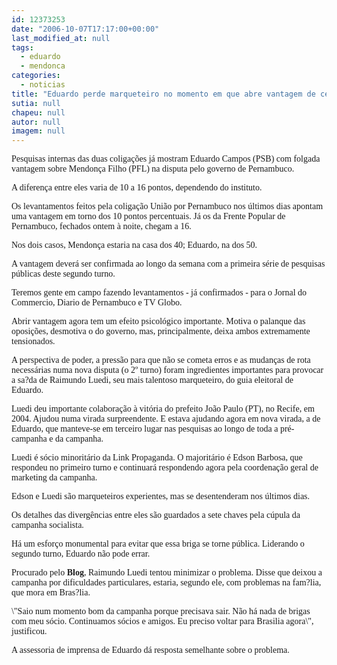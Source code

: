```yaml
---
id: 12373253
date: "2006-10-07T17:17:00+00:00"
last_modified_at: null
tags:
  - eduardo
  - mendonca
categories:
  - noticias
title: "Eduardo perde marqueteiro no momento em que abre vantagem de cerca de 10 pontos sobre Mendonça"
sutia: null
chapeu: null
autor: null
imagem: null
---
```

<p><P><FONT face=Verdana>Pesquisas internas das duas coligações já mostram Eduardo Campos (PSB) com folgada vantagem sobre Mendonça Filho (PFL) na disputa pelo governo de Pernambuco. </FONT></P></p>
<p><P><FONT face=Verdana>A diferença entre eles varia de 10 a 16 pontos, dependendo do instituto.</FONT></P></p>
<p><P><FONT face=Verdana>Os levantamentos feitos pela coligação União por Pernambuco nos últimos dias apontam uma vantagem em torno dos 10 pontos percentuais. Já os da Frente Popular de Pernambuco, fechados ontem à noite, chegam a 16.</FONT></P></p>
<p><P><FONT face=Verdana>Nos dois casos, Mendonça estaria na casa dos 40; Eduardo, na dos 50.</FONT></P></p>
<p><P><FONT face=Verdana>A vantagem deverá ser confirmada ao longo da semana com a primeira série de pesquisas públicas deste segundo turno. </FONT></P></p>
<p><P><FONT face=Verdana>Teremos gente em campo fazendo levantamentos - já confirmados - para o Jornal do Commercio, Diario de Pernambuco e TV Globo.</FONT></P></p>
<p><P><FONT face=Verdana>Abrir vantagem agora tem um efeito psicológico importante. Motiva o palanque das oposições, desmotiva o do governo, mas, principalmente, deixa ambos extremamente tensionados.</FONT></P></p>
<p><P><FONT face=Verdana>A perspectiva de poder, a pressão para que não se cometa erros e as mudanças de rota necessárias numa nova disputa (o 2º turno) foram ingredientes importantes para provocar a sa?da de Raimundo Luedi, seu mais talentoso marqueteiro, do guia eleitoral de Eduardo.</FONT></P></p>
<p><P><FONT face=Verdana>Luedi deu importante colaboração à vitória do prefeito João Paulo (PT), no Recife, em 2004. Ajudou numa virada surpreendente. E estava ajudando agora em nova virada, a de Eduardo, que manteve-se em terceiro lugar nas pesquisas ao longo de toda a pré-campanha e da campanha.</FONT></P></p>
<p><P><FONT face=Verdana>Luedi é sócio minoritário da Link Propaganda. O majoritário é Edson Barbosa, que respondeu no primeiro turno e continuará respondendo agora pela coordenação geral de marketing da campanha.</FONT></P></p>
<p><P><FONT face=Verdana>Edson e Luedi são marqueteiros experientes, mas se desentenderam nos últimos dias. </FONT></P></p>
<p><P><FONT face=Verdana>Os detalhes das divergências entre eles são guardados a sete chaves pela cúpula da campanha socialista. </FONT></P></p>
<p><P><FONT face=Verdana>Há um esforço monumental para evitar que essa briga se torne pública. Liderando o segundo turno, Eduardo não pode errar.</FONT></P></p>
<p><P><FONT face=Verdana>Procurado pelo <STRONG>Blog</STRONG>, Raimundo Luedi tentou minimizar o problema. Disse que deixou a campanha por dificuldades particulares, estaria, segundo ele, com problemas na fam?lia, que mora em Bras?lia. </FONT></P></p>
<p><P><FONT face=Verdana>\"Saio num momento bom da campanha porque precisava sair. Não há nada de brigas com meu sócio. Continuamos sócios e amigos. Eu preciso voltar para Brasilia agora\", justificou.</FONT></P></p>
<p><P><FONT face=Verdana>A assessoria de imprensa de Eduardo dá resposta semelhante sobre o problema.</FONT></P> </p>
